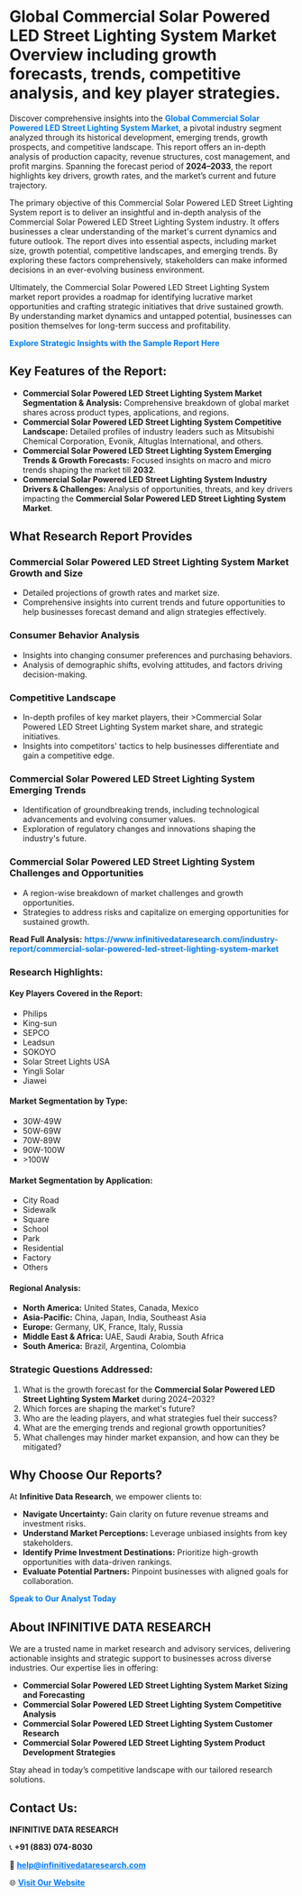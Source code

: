 <h1>Global Commercial Solar Powered LED Street Lighting System Market Overview including growth forecasts, trends, competitive analysis, and key player strategies.</h1>
<p>
Discover comprehensive insights into the 
<a href="https://www.infinitivedataresearch.com/industry-report/commercial-solar-powered-led-street-lighting-system-market" rel="dofollow" style="color: #007BFF; text-decoration: none;"><strong>Global Commercial Solar Powered LED Street Lighting System Market</strong></a>, a pivotal industry segment analyzed through its historical development, emerging trends, growth prospects, and competitive landscape. This report offers an in-depth analysis of production capacity, revenue structures, cost management, and profit margins. Spanning the forecast period of <strong>2024–2033</strong>, the report highlights key drivers, growth rates, and the market’s current and future trajectory.
</p>
<p>
The primary objective of this Commercial Solar Powered LED Street Lighting System report is to deliver an insightful and in-depth analysis of the Commercial Solar Powered LED Street Lighting System industry. It offers businesses a clear understanding of the market's current dynamics and future outlook. The report dives into essential aspects, including market size, growth potential, competitive landscapes, and emerging trends. By exploring these factors comprehensively, stakeholders can make informed decisions in an ever-evolving business environment.
</p>
<p>
Ultimately, the Commercial Solar Powered LED Street Lighting System market report provides a roadmap for identifying lucrative market opportunities and crafting strategic initiatives that drive sustained growth. By understanding market dynamics and untapped potential, businesses can position themselves for long-term success and profitability.
</p>
<p>
<a href="https://www.infinitivedataresearch.com/request-sample/reportId=107123" style="color: #007BFF; text-decoration: none;"><strong>Explore Strategic Insights with the Sample Report Here</strong></a>
</p>

<h2>Key Features of the Report:</h2>
<ul>
<li><strong>Commercial Solar Powered LED Street Lighting System Market Segmentation & Analysis:</strong> Comprehensive breakdown of global market shares across product types, applications, and regions.</li>
<li><strong>Commercial Solar Powered LED Street Lighting System Competitive Landscape:</strong> Detailed profiles of industry leaders such as Mitsubishi Chemical Corporation, Evonik, Altuglas International, and others.</li>
<li><strong>Commercial Solar Powered LED Street Lighting System Emerging Trends & Growth Forecasts:</strong> Focused insights on macro and micro trends shaping the market till <strong>2032</strong>.</li>
<li><strong>Commercial Solar Powered LED Street Lighting System Industry Drivers & Challenges:</strong> Analysis of opportunities, threats, and key drivers impacting the <strong>Commercial Solar Powered LED Street Lighting System Market</strong>.</li>
</ul>

<h2>What Research Report Provides</h2>
<h3>Commercial Solar Powered LED Street Lighting System Market Growth and Size</h3>
<ul>
<li>Detailed projections of growth rates and market size.</li>
<li>Comprehensive insights into current trends and future opportunities to help businesses forecast demand and align strategies effectively.</li>
</ul>

<h3>Consumer Behavior Analysis</h3>
<ul>
<li>Insights into changing consumer preferences and purchasing behaviors.</li>
<li>Analysis of demographic shifts, evolving attitudes, and factors driving decision-making.</li>
</ul>

<h3>Competitive Landscape</h3>
<ul>
<li>In-depth profiles of key market players, their >Commercial Solar Powered LED Street Lighting System market share, and strategic initiatives.</li>
<li>Insights into competitors' tactics to help businesses differentiate and gain a competitive edge.</li>
</ul>

<h3>Commercial Solar Powered LED Street Lighting System Emerging Trends</h3>
<ul>
<li>Identification of groundbreaking trends, including technological advancements and evolving consumer values.</li>
<li>Exploration of regulatory changes and innovations shaping the industry's future.</li>
</ul>

<h3>Commercial Solar Powered LED Street Lighting System Challenges and Opportunities</h3>
<ul>
<li>A region-wise breakdown of market challenges and growth opportunities.</li>
<li>Strategies to address risks and capitalize on emerging opportunities for sustained growth.</li>
</ul>
<p><strong>Read Full Analysis:</strong> <a href="https://www.infinitivedataresearch.com/industry-report/commercial-solar-powered-led-street-lighting-system-market" rel="dofollow" style="color: #007BFF; text-decoration: none;"><strong>https://www.infinitivedataresearch.com/industry-report/commercial-solar-powered-led-street-lighting-system-market</strong></a></p>
<h3>Research Highlights:</h3>
<h4>Key Players Covered in the Report:</h4>
<ul><li>Philips</li><li>King-sun</li><li>SEPCO</li><li>Leadsun</li><li>SOKOYO</li><li>Solar Street Lights USA</li><li>Yingli Solar</li><li>Jiawei</li></ul>
<h4>Market Segmentation by Type:</h4>
<ul><li>30W-49W</li><li>50W-69W</li><li>70W-89W</li><li>90W-100W</li><li>&gt;100W</li></ul>
<h4>Market Segmentation by Application:</h4>
<ul><li>City Road</li><li>Sidewalk</li><li>Square</li><li>School</li><li>Park</li><li>Residential</li><li>Factory</li><li>Others</li></ul>

<h4>Regional Analysis:</h4>
<ul>
<li><strong>North America:</strong> United States, Canada, Mexico</li>
<li><strong>Asia-Pacific:</strong> China, Japan, India, Southeast Asia</li>
<li><strong>Europe:</strong> Germany, UK, France, Italy, Russia</li>
<li><strong>Middle East & Africa:</strong> UAE, Saudi Arabia, South Africa</li>
<li><strong>South America:</strong> Brazil, Argentina, Colombia</li>
</ul>

<h3>Strategic Questions Addressed:</h3>
<ol>
<li>What is the growth forecast for the <strong>Commercial Solar Powered LED Street Lighting System Market</strong> during 2024–2032?</li>
<li>Which forces are shaping the market's future?</li>
<li>Who are the leading players, and what strategies fuel their success?</li>
<li>What are the emerging trends and regional growth opportunities?</li>
<li>What challenges may hinder market expansion, and how can they be mitigated?</li>
</ol>

<h2>Why Choose Our Reports?</h2>
<p>At <strong>Infinitive Data Research</strong>, we empower clients to:</p>
<ul>
<li><strong>Navigate Uncertainty:</strong> Gain clarity on future revenue streams and investment risks.</li>
<li><strong>Understand Market Perceptions:</strong> Leverage unbiased insights from key stakeholders.</li>
<li><strong>Identify Prime Investment Destinations:</strong> Prioritize high-growth opportunities with data-driven rankings.</li>
<li><strong>Evaluate Potential Partners:</strong> Pinpoint businesses with aligned goals for collaboration.</li>
</ul>
<p><a href="https://www.infinitivedataresearch.com/industry-report/commercial-solar-powered-led-street-lighting-system-market" rel="dofollow" style="color: #007BFF; text-decoration: none;"><strong>Speak to Our Analyst Today</strong></a></p>

<h2>About INFINITIVE DATA RESEARCH</h2>
<p>We are a trusted name in market research and advisory services, delivering actionable insights and strategic support to businesses across diverse industries. Our expertise lies in offering:</p>
<ul>
<li><strong>Commercial Solar Powered LED Street Lighting System Market Sizing and Forecasting</strong></li>
<li><strong>Commercial Solar Powered LED Street Lighting System Competitive Analysis</strong></li>
<li><strong>Commercial Solar Powered LED Street Lighting System Customer Research</strong></li>
<li><strong>Commercial Solar Powered LED Street Lighting System Product Development Strategies</strong></li>
</ul>
<p>Stay ahead in today’s competitive landscape with our tailored research solutions.</p>

<h2>Contact Us:</h2>
<p><strong>INFINITIVE DATA RESEARCH</strong></p>
<p>📞 <strong>+91 (883) 074-8030</strong></p>
<p>📧 <strong><a href="mailto:help@infinitivedataresearch.com" style="color: #007BFF;">help@infinitivedataresearch.com</a></strong></p>
<p>🌐 <strong><a href="https://www.infinitivedataresearch.com" rel="dofollow" style="color: #007BFF;">Visit Our Website</a></strong></p>